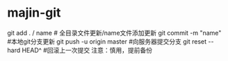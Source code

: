 # majin-git
git add . / name  # 全目录文件更新/name文件添加更新
git commit -m "name" #本地git分支更新
git push -u origin master #向服务器提交分支
git reset --hard HEAD^  #回滚上一次提交 注意：慎用，提前备份